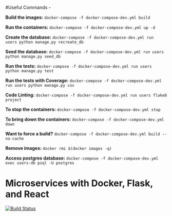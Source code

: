 #Useful Commands -

**Build the images:**
```docker-compose -f docker-compose-dev.yml build```

**Run the containers:**
```docker-compose -f docker-compose-dev.yml up -d```

**Create the database:**
```docker-compose -f docker-compose-dev.yml run users python manage.py recreate_db```

**Seed the database:**
```docker-compose -f docker-compose-dev.yml run users python manage.py seed_db```

**Run the tests:**
```docker-compose -f docker-compose-dev.yml run users python manage.py test```

**Run the tests with Coverage:**
```docker-compose -f docker-compose-dev.yml run users python manage.py cov```

**Code Linting:**
```docker-compose -f docker-compose-dev.yml run users flake8 project```

**To stop the containers:**
```docker-compose -f docker-compose-dev.yml stop```

**To bring down the containers:**
```docker-compose -f docker-compose-dev.yml down```

**Want to force a build?**
```docker-compose -f docker-compose-dev.yml build --no-cache```

**Remove images:**
```docker rmi $(docker images -q)```

**Access postgres database:**
```docker-compose -f docker-compose-dev.yml exec users-db psql -U postgres```


# Microservices with Docker, Flask, and React

[![Build Status](https://travis-ci.org/YOUR_GITHUB_USERNAME/testdriven-app.svg?branch=master)](https://travis-ci.org/palasgaonkar/testdriven-app)
